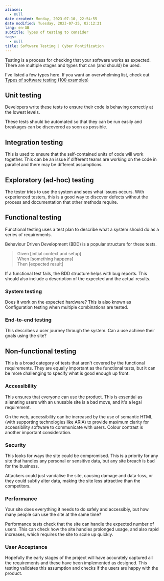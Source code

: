 ```yaml
---
aliases:
  - null
date created: Monday, 2023-07-10, 22:54:55
date modified: Tuesday, 2023-07-25, 02:12:21
lang: en-GB
subtitle: Types of testing to consider
tags:
  - null
title: Software Testing | Cyber Pontification
---
```



Testing is a process for checking that your software works as expected. There are multiple stages and types that can (and should) be used.

I've listed a few types here. If you want an overwhelming list, check out [Types of software testing (100 examples)](https://www.guru99.com/types-of-software-testing.html)

## Unit testing

Developers write these tests to ensure their code is behaving correctly at the lowest levels.

These tests should be automated so that they can be run easily and breakages can be discovered as soon as possible.

## Integration testing

This is used to ensure that the self-contained units of code will work together. This can be an issue if different teams are working on the code in parallel and there may be different assumptions.

## Exploratory (ad-hoc) testing

The tester tries to use the system and sees what issues occurs. With experienced testers, this is a good way to discover defects without the process and documentation that other methods require.

## Functional testing

Functional testing uses a test plan to describe what a system should do as a series of requirements.

Behaviour Driven Development (BDD) is a popular structure for these tests.

> Given [initial context and setup]  
> When [something happens]  
> Then [expected result]

If a functional test fails, the BDD structure helps with bug reports. This should also include a description of the expected and the actual results.

### System testing

Does it work on the expected hardware? This is also known as Configuration testing when multiple combinations are tested.

### End-to-end testing

This describes a user journey through the system. Can a use achieve their goals using the site?

## Non-functional testing

This is a broad category of tests that aren't covered by the functional requirements. They are equally important as the functional tests, but it can be more challenging to specify what is good enough up front.

### Accessibility

This ensures that everyone can use the product. This is essential as alienating users with an unusable site is a bad move, and it's a legal requirement.

On the web, accessibility can be increased by the use of semantic HTML (with supporting technologies like ARIA) to provide maximum clarity for accessibility software to communicate with users. Colour contrast is another important consideration.

### Security

This looks for ways the site could be compromised. This is a priority for any site that handles any personal or sensitive data, but any site breach is bad for the business.

Attackers could just vandalise the site, causing damage and data-loss, or they could subtly alter data, making the site less attractive than the competitors.

### Performance

Your site does everything it needs to do safely and accessibly, but how many people can use the site at the same time?

Performance tests check that the site can handle the expected number of users. This can check how the site handles prolonged usage, and also rapid increases, which requires the site to scale up quickly.

### User Acceptance

Hopefully the early stages of the project will have accurately captured all the requirements and these have been implemented as designed. This testing validates this assumption and checks if the users are happy with the product.
